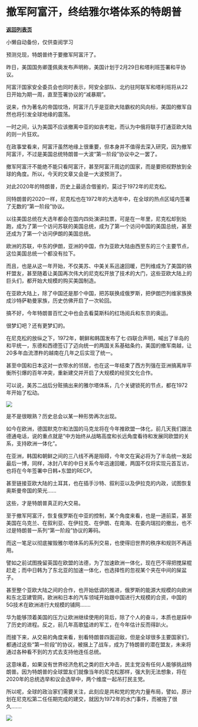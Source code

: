 # 撤军阿富汗，终结雅尔塔体系的特朗普

[**返回列表页**](/gzh/政事堂2019)

小懒自动备份，仅供查阅学习

  

预测兑现，特朗普终于要撤军阿富汗了。

  

昨日，美国国务卿蓬佩奥发布声明称，美国计划于2月29日和塔利班签署和平协议。

  

阿富汗国家安全委员会也同时表示，阿安全部队、北约驻阿联军和塔利班将从22日开始为期一周，直至签署协议的“减暴期”。

  

说来，作为著名的帝国坟场，阿富汗几乎是亚欧大陆霸权的风向标，美国的撤军自然也将引发全球地缘的震荡。

  

一时之间，认为美国不应该撤离中亚的如丧考妣，而认为中俄将联手打通亚欧大陆的则一片狂欢。  

  

在政事堂看来，阿富汗虽然地缘上很重要，但本身并不值得去深入研究，因为撤军阿富汗，不过是美国总统特朗普一大波“第一阶段”协议中之一罢了。  

  

撤军阿富汗不能绝不能只看阿富汗，甚至阿富汗周边的国家，而是要把视野放到全球的角度。所以，今天的文章又会是一大波预测了。  

  

对此2020年的特朗普，历史上最适合借鉴的，莫过于1972年的尼克松。  

  

同特朗普的2020一样，尼克松也在1972年的大选年中，在全球的热点区域内签署了无数的“第一阶段”协议。  

  

以往美国总统在大选年都会在国内四处演讲拉票，可是在一年里，尼克松却到处跑，成为了第一个访问苏联的美国总统，成为了第一个访问中国的美国总统，甚至还成为了第一个访问伊朗的美国总统。

  

欧洲的苏联，中东的伊朗，亚洲的中国，作为亚欧大陆由西至东的三个主要节点，这位美国总统一个都没有拉下。

  

而且，也是从这一年开始，不仅美苏、中美关系迅速回暖，巴列维成为了美国的铁杆盟友，甚至随着让美国再次伟大的尼克松开放了技术的大门，这些亚欧大陆上的巨头们，都开始大规模的购买美国制造。  

  

在亚欧大陆上，除了中国还是那个中国，把苏联换成俄罗斯，把伊朗巴列维家族换成沙特萨勒曼家族，历史仿佛开启了一次轮回。  

  

搞不好，今年特朗普百忙之中也会去看莫斯科的红场阅兵和东京的奥运。  

  

很梦幻吧？还有更梦幻的。

  

在尼克松的放纵之下，1972年，朝鲜和韩国发布了七·四联合声明，喊出了半岛的和平统一，东德和西德签订了迈向统一的两国关系基础条约，美国的撤军南越，让20多年血流漂杵的越南在几年之后实现了统一。  

  

甚至中国和日本这对一衣带水的邻居，也在这一年结束了西方列强在亚洲搞离岸平衡所引爆的百年冲突，重新建交并开启了大规模的经贸文化合作。

  

可以说，美苏二战后分赃搞出来的雅尔塔体系，几个关键锁死的节点，都在1972年开始了松动。

  

![](https://mmbiz.qpic.cn/mmbiz_jpg/rxhS23yu8cMibo2ku2kS4fc7VSGFuxZJaceAVKZfosUoML1jMz9VBADjmjDvMBokKIqPqIJZzfn5nflQYBxM8Og/640?wx_fmt=jpeg)

  

是不是很眼熟？历史总会以某一种形势再次出现。

  

如今在欧洲，德国默克尔和法国的马克龙将在今年推欧盟一体化，前几天我们跟法德通电话，说的重点就是“中方始终从战略高度和长远角度看待和发展同欧盟的关系，支持欧洲一体化”。

  

在亚洲，韩国和朝鲜之间的三八线不再是阻碍，今年文在寅必将为了半岛统一发起最后一博，同样，冰封八年的中日关系今年迅速回暖，两国不仅将实现元首互访，也将在今年签署中日韩+东盟的RECP。

  

甚至链接亚欧大陆的土耳其，也在插手沙特、叙利亚以及伊拉克的内政，试图恢复奥斯曼帝国的荣光......

  

这些，才是特朗普真正的大交易。  

  

至于撤军阿富汗，恢复俄罗斯在中亚的控制，某个角度来看，也是一道前菜，甚至美国在乌克兰、在叙利亚、在伊拉克、在伊朗、在南海、在委内瑞拉的撤出，也不过是特朗普一系列“第一阶段”协议的筹码。

  

而这一笔足以彻底摧毁雅尔塔体系的系列交易，也使得旧世界的秩序和规则不再适用。

  

譬如之前试图挽留英国在欧盟的法德，为了加速欧洲一体化，现在巴不得把搅屎棍赶走；而中日韩为了东北亚的加速一体化，也选择性的忽视某个夹在中间的屎盆子。

  

甚至整个亚欧大陆之间的合作，也开始低调的推进，俄罗斯的能源大规模的向欧洲和东北亚建管网，欧洲和日本的汽车领域开始跟中国进行大规模的合资，中国的5G技术在欧洲进行大规模的铺网.......  

  

华为能够顶着美国的压力让欧洲继续使用的背后，除了个人的奋斗，本质也是踩中了历史的进程。反之，前几年高歌猛进的军工，在今年估计反而得趴火。

  

而接下来，从交易的角度来看，别看特朗普四面迎敌，但是全球很多主要国家们，都通过这些“第一阶段”的协议，被捆上了战车，成为了特朗普的潜在盟友，未来将通过各种看不到的方式去支持他连任总统。  

  

这意味着，如果没有世界经济危机之类的巨大冲击，民主党没有任何人能够挑战特朗普。因为特朗普的全球盟友们就像当年的尼克松那样，强大到无法想象，将在2020年的总统选举和议会选举中，两个维度一起吊打民主党。  

  

所以呢，全球的政治家们需要关注，此刻应是共和党的党内力量布局，譬如，原计划在尼克松第二任任期完成的建交，就因为1972年的水门事件，而被拖了很久.......  

  

![](https://mmbiz.qpic.cn/mmbiz_jpg/rxhS23yu8cPp0iaKAfe0ZsWfgGcY72o9Nror8TicrtnlDsqzY7y4Kum4fM3X0FMEGlbvm9HvZUiaETSnLt4DHNLbQ/640?wx_fmt=jpeg)


